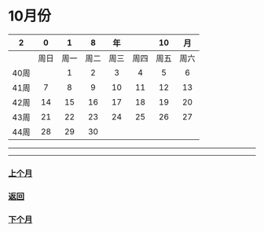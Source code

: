 # 10月份 

|2|0|1|8|年||10|月|
|:---:|:---:|:---:|:---:|:---:|:---:|:---:|:---:|
||周日|周一|周二|周三|周四|周五|周六|
|40周||1|2|3|4|5|6|
|41周|7|8|9|10|11|12|13|
|42周|14|15|16|17|18|19|20|
|43周|21|22|23|24|25|26|27|
|44周|28|29|30|||||
---




---
### [上个月](https://github.com/queenta/goddog/blob/master/Sep.md)
### [返回](https://github.com/queenta/goddog/blob/master/README.md)
### [下个月](https://github.com/queenta/goddog/blob/master/Nov.md)
